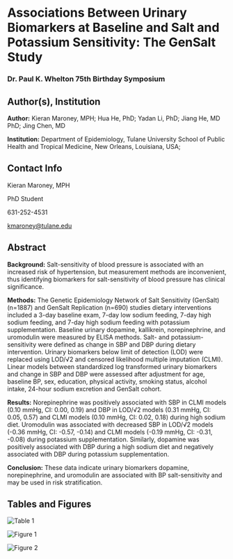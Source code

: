 # Associations Between Urinary Biomarkers at Baseline and Salt and Potassium Sensitivity: The GenSalt Study
### Dr. Paul K. Whelton 75th Birthday Symposium

## Author(s), Institution

**Author:** Kieran Maroney, MPH; Hua He, PhD; Yadan Li, PhD; Jiang He, MD PhD; Jing Chen, MD

**Institution:** Department of Epidemiology, Tulane University School of Public Health and Tropical Medicine, New Orleans, Louisiana, USA; 

## Contact Info

Kieran Maroney, MPH

PhD Student

631-252-4531

kmaroney@tulane.edu

## Abstract

**Background:** Salt-sensitivity of blood pressure is associated with an increased risk of hypertension, but measurement methods are inconvenient, thus identifying biomarkers for salt-sensitivity of blood pressure has clinical significance.

**Methods:** The Genetic Epidemiology Network of Salt Sensitivity (GenSalt) (n=1887) and GenSalt Replication (n=690) studies dietary interventions included a 3-day baseline exam, 7-day low sodium feeding, 7-day high sodium feeding, and 7-day high sodium feeding with potassium supplementation. Baseline urinary dopamine, kallikrein, norepinephrine, and uromodulin were measured by ELISA methods. Salt- and potassium-sensitivity were defined as change in SBP and DBP during dietary intervention. Urinary biomarkers below limit of detection (LOD) were replaced using LOD/√2 and censored likelihood multiple imputation (CLMI). Linear models between standardized log transformed urinary biomarkers and change in SBP and DBP were assessed after adjustment for age, baseline BP, sex, education, physical activity, smoking status, alcohol intake, 24-hour sodium excretion and GenSalt cohort.

**Results:** Norepinephrine was positively associated with SBP in CLMI models (0.10 mmHg, CI: 0.00, 0.19) and DBP in LOD/√2 models (0.31 mmHg, CI: 0.05, 0.57) and CLMI models (0.10 mmHg, CI: 0.02, 0.18) during high sodium diet. Uromodulin was associated with decreased SBP in LOD/√2 models (-0.36 mmHg, CI: -0.57, -0.14) and CLMI models (-0.19 mmHg, CI: -0.31, -0.08) during potassium supplementation. Similarly, dopamine was positively associated with DBP during a high sodium diet and negatively associated with DBP during potassium supplementation.

**Conclusion:** These data indicate urinary biomarkers dopamine, norepinephrine, and uromodulin are associated with BP salt-sensitivity and may be used in risk stratification.

## Tables and Figures

![Table 1](https://user-images.githubusercontent.com/108837856/200055178-5880bc9c-d35f-449c-a586-c6876ac7b6c8.png)

![Figure 1](https://user-images.githubusercontent.com/108837856/200054569-e484d32f-eb3c-41c4-a650-e45bfd705595.png)

![Figure 2](https://user-images.githubusercontent.com/108837856/200055000-021fe4e9-dd6f-466e-b254-57df6f29f8bb.png)
